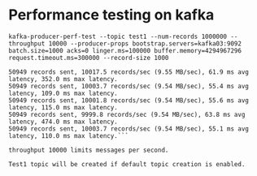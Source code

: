 # Performance testing on kafka

`kafka-producer-perf-test --topic test1 --num-records 1000000 --throughput 10000 --producer-props bootstrap.servers=kafka03:9092 batch.size=1000 acks=0 linger.ms=100000 buffer.memory=4294967296  request.timeout.ms=300000 --record-size 1000`

```48952 records sent, 9778.7 records/sec (9.33 MB/sec), 68.0 ms avg latency, 430.0 ms max latency.
50949 records sent, 10017.5 records/sec (9.55 MB/sec), 61.9 ms avg latency, 352.0 ms max latency.
50949 records sent, 10003.7 records/sec (9.54 MB/sec), 55.4 ms avg latency, 109.0 ms max latency.
50949 records sent, 10001.8 records/sec (9.54 MB/sec), 55.6 ms avg latency, 115.0 ms max latency.
50949 records sent, 9999.8 records/sec (9.54 MB/sec), 63.8 ms avg latency, 474.0 ms max latency.
50949 records sent, 10003.7 records/sec (9.54 MB/sec), 55.1 ms avg latency, 110.0 ms max latency.```

throughput 10000 limits messages per second.

Test1 topic will be created if default topic creation is enabled.

